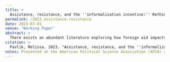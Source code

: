 ```yaml
---
title: >
  Assistance, resistance, and the ''informalization incentive:'' Rethinking the aid-conflict nexus in sub-Saharan Africa
permalink: /2023_assistance-resistance
date: 2023-07-01
venue: 'Working Paper'
abstract: >
  There exists an abundant literature exploring how foreign aid impacts conflict across recipient countries, especially aid-dependent states across the African continent. However, existing literature fails to 1) appropriately theorize this relationship within a coherent model of conflict; and 2) account for the vast variety of types of conflict and conflict actors on which aid can have differential impacts. I begin to address this gap by constructing a novel, shift-share instrument approach based on the plausible exogeneity of aid sector shares in a given country year, with exogeneity based on `the shift in the shares.' This allows me to interrogate the relationship between foreign aid from the U.S. and different types of political violence on the continent of Africa. I find that U.S. aid impacts only certain types of political violence, namely activity by political militias. I argue that these results are consistent with a particular theory of conflict in which U.S. aid creates an 'informalization incentive' in the recipient country, where states seek to maintain aid flows from the U.S. by outsourcing some repressive violence to political militias and unofficial armed actors. I substantiate this finding with additional tests, including comparing this effect to the effect of aid from China and by comparing my results to previous findings. They ultimately demonstrate that understanding the aid-conflict nexus requires disaggregation of the dependent variable. 
citation: >
  Pavlik, Melissa. 2023. "Assistance, resistance, and the ''informalization incentive:'' Rethinking the aid-conflict nexus in sub-Saharan Africa." <i>Working paper</i>.'
notes: Presented at the American Political Science Association (APSA) annual meeting (2021) and the Midwestern Political Science Association (MPSA) annual meeting 2022. Draft (last updated July 2023) available upon request.
---
```

